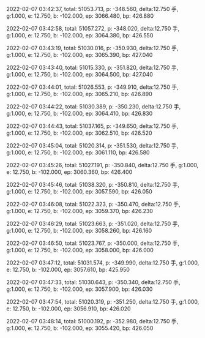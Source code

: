 2022-02-07 03:42:37, total: 51053.713, p: -348.560, delta:12.750 手, g:1.000, e: 12.750, b: -102.000, ep: 3066.480, bp: 426.880

2022-02-07 03:42:58, total: 51057.272, p: -348.020, delta:12.750 手, g:1.000, e: 12.750, b: -102.000, ep: 3064.380, bp: 426.550

2022-02-07 03:43:19, total: 51030.016, p: -350.930, delta:12.750 手, g:1.000, e: 12.750, b: -102.000, ep: 3065.390, bp: 427.040

2022-02-07 03:43:40, total: 51015.330, p: -351.820, delta:12.750 手, g:1.000, e: 12.750, b: -102.000, ep: 3064.500, bp: 427.040

2022-02-07 03:44:01, total: 51026.553, p: -349.910, delta:12.750 手, g:1.000, e: 12.750, b: -102.000, ep: 3065.210, bp: 426.890

2022-02-07 03:44:22, total: 51030.389, p: -350.230, delta:12.750 手, g:1.000, e: 12.750, b: -102.000, ep: 3064.410, bp: 426.830

2022-02-07 03:44:43, total: 51037.165, p: -349.650, delta:12.750 手, g:1.000, e: 12.750, b: -102.000, ep: 3062.510, bp: 426.520

2022-02-07 03:45:04, total: 51020.314, p: -351.530, delta:12.750 手, g:1.000, e: 12.750, b: -102.000, ep: 3061.110, bp: 426.580

2022-02-07 03:45:26, total: 51027.191, p: -350.840, delta:12.750 手, g:1.000, e: 12.750, b: -102.000, ep: 3060.360, bp: 426.400

2022-02-07 03:45:46, total: 51038.320, p: -350.810, delta:12.750 手, g:1.000, e: 12.750, b: -102.000, ep: 3057.590, bp: 426.050

2022-02-07 03:46:08, total: 51022.323, p: -350.470, delta:12.750 手, g:1.000, e: 12.750, b: -102.000, ep: 3059.370, bp: 426.230

2022-02-07 03:46:29, total: 51023.663, p: -351.020, delta:12.750 手, g:1.000, e: 12.750, b: -102.000, ep: 3058.260, bp: 426.160

2022-02-07 03:46:50, total: 51023.767, p: -350.000, delta:12.750 手, g:1.000, e: 12.750, b: -102.000, ep: 3058.000, bp: 426.000

2022-02-07 03:47:12, total: 51031.574, p: -349.990, delta:12.750 手, g:1.000, e: 12.750, b: -102.000, ep: 3057.610, bp: 425.950

2022-02-07 03:47:33, total: 51030.643, p: -350.340, delta:12.750 手, g:1.000, e: 12.750, b: -102.000, ep: 3057.900, bp: 426.030

2022-02-07 03:47:54, total: 51020.319, p: -351.250, delta:12.750 手, g:1.000, e: 12.750, b: -102.000, ep: 3056.910, bp: 426.020

2022-02-07 03:48:14, total: 51000.192, p: -352.980, delta:12.750 手, g:1.000, e: 12.750, b: -102.000, ep: 3055.420, bp: 426.050